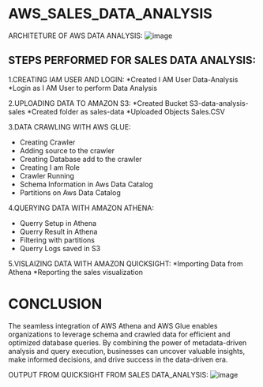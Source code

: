 # AWS_SALES_DATA_ANALYSIS
ARCHITETURE OF AWS DATA ANALYSIS:
![image](https://github.com/MaryNiharikaa/AWS_SALES_DATA_ANALYSIS/assets/167513419/b8ab45d7-9bca-48c7-bacf-16e986e42076)

## STEPS PERFORMED FOR SALES DATA ANALYSIS:
1.CREATING IAM USER AND LOGIN:
 *Created I AM User Data-Analysis
 *Login as I AM User to perform Data Analysis

2.UPLOADING DATA TO AMAZON S3:
 *Created Bucket S3-data-analysis- sales
 *Created folder as sales-data
 *Uploaded Objects Sales.CSV

3.DATA CRAWLING WITH AWS GLUE:
  * Creating Crawler
  * Adding source to the crawler
  * Creating Database add to the crawler
  * Creating I am Role
  * Crawler Running
  * Schema Information in Aws Data Catalog
  * Partitions on Aws Data Catalog

4.QUERYING DATA WITH AMAZON ATHENA: 
  * Querry Setup in Athena
  * Querry Result in Athena
  * Filtering with partitions
  * Querry Logs saved in S3

5.VISLAIZING DATA WITH AMAZON QUICKSIGHT:
 *Importing Data from Athena
 *Reporting the sales visualization

# CONCLUSION
The seamless integration of AWS Athena and AWS Glue enables organizations to leverage schema and crawled data for efficient and optimized database queries. By combining the power of metadata-driven analysis and query execution, businesses can uncover valuable insights, make informed decisions, and drive success in the data-driven era.


OUTPUT FROM QUICKSIGHT FROM SALES DATA_ANALYSIS:
![image](https://github.com/MaryNiharikaa/AWS_SALES_DATA_ANALYSIS/assets/167513419/bf1e9544-5688-43a9-8b8e-274246953cd8)
